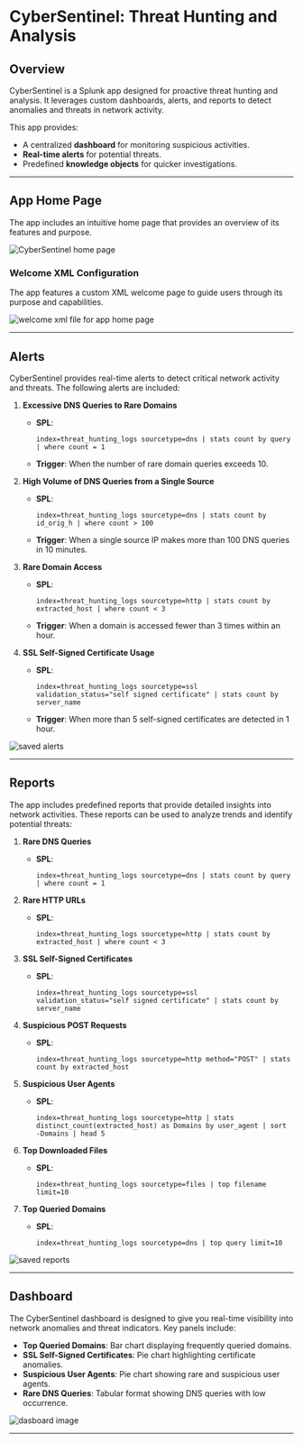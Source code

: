# CyberSentinel: Threat Hunting and Analysis

## Overview
CyberSentinel is a Splunk app designed for proactive threat hunting and analysis. It leverages custom dashboards, alerts, and reports to detect anomalies and threats in network activity.

This app provides:
- A centralized **dashboard** for monitoring suspicious activities.
- **Real-time alerts** for potential threats.
- Predefined **knowledge objects** for quicker investigations.

---

## App Home Page
The app includes an intuitive home page that provides an overview of its features and purpose.

![CyberSentinel home page](https://github.com/user-attachments/assets/363bd843-01da-4d0a-8aa5-a08fe3b3e1ae)


### Welcome XML Configuration
The app features a custom XML welcome page to guide users through its purpose and capabilities.

![welcome xml file for app home page](https://github.com/user-attachments/assets/2c07a7fd-db7a-4ce1-9332-b62f741a2bb0)


---

## Alerts
CyberSentinel provides real-time alerts to detect critical network activity and threats. The following alerts are included:

1. **Excessive DNS Queries to Rare Domains**  
   - **SPL**:
     ```spl
     index=threat_hunting_logs sourcetype=dns | stats count by query | where count = 1
     ```
   - **Trigger**: When the number of rare domain queries exceeds 10.

2. **High Volume of DNS Queries from a Single Source**  
   - **SPL**:
     ```spl
     index=threat_hunting_logs sourcetype=dns | stats count by id_orig_h | where count > 100
     ```
   - **Trigger**: When a single source IP makes more than 100 DNS queries in 10 minutes.

3. **Rare Domain Access**  
   - **SPL**:
     ```spl
     index=threat_hunting_logs sourcetype=http | stats count by extracted_host | where count < 3
     ```
   - **Trigger**: When a domain is accessed fewer than 3 times within an hour.

4. **SSL Self-Signed Certificate Usage**  
   - **SPL**:
     ```spl
     index=threat_hunting_logs sourcetype=ssl validation_status="self signed certificate" | stats count by server_name
     ```
   - **Trigger**: When more than 5 self-signed certificates are detected in 1 hour.

![saved alerts](https://github.com/user-attachments/assets/72508632-63d4-45d7-a0c3-8e7bde6f3b2e)


---

## Reports
The app includes predefined reports that provide detailed insights into network activities. These reports can be used to analyze trends and identify potential threats:

1. **Rare DNS Queries**  
   - **SPL**:
     ```spl
     index=threat_hunting_logs sourcetype=dns | stats count by query | where count = 1
     ```

2. **Rare HTTP URLs**  
   - **SPL**:
     ```spl
     index=threat_hunting_logs sourcetype=http | stats count by extracted_host | where count < 3
     ```

3. **SSL Self-Signed Certificates**  
   - **SPL**:
     ```spl
     index=threat_hunting_logs sourcetype=ssl validation_status="self signed certificate" | stats count by server_name
     ```

4. **Suspicious POST Requests**  
   - **SPL**:
     ```spl
     index=threat_hunting_logs sourcetype=http method="POST" | stats count by extracted_host
     ```

5. **Suspicious User Agents**  
   - **SPL**:
     ```spl
     index=threat_hunting_logs sourcetype=http | stats distinct_count(extracted_host) as Domains by user_agent | sort -Domains | head 5
     ```

6. **Top Downloaded Files**  
   - **SPL**:
     ```spl
     index=threat_hunting_logs sourcetype=files | top filename limit=10
     ```

7. **Top Queried Domains**  
   - **SPL**:
     ```spl
     index=threat_hunting_logs sourcetype=dns | top query limit=10
     ```

![saved reports](https://github.com/user-attachments/assets/7d937a4c-d99e-4db0-91ca-7c59de61055d)


---

## Dashboard
The CyberSentinel dashboard is designed to give you real-time visibility into network anomalies and threat indicators. Key panels include:
- **Top Queried Domains**: Bar chart displaying frequently queried domains.
- **SSL Self-Signed Certificates**: Pie chart highlighting certificate anomalies.
- **Suspicious User Agents**: Pie chart showing rare and suspicious user agents.
- **Rare DNS Queries**: Tabular format showing DNS queries with low occurrence.

![dasboard image](https://github.com/user-attachments/assets/07d2fdb7-214f-4641-826c-7874ee2b249b)


---


